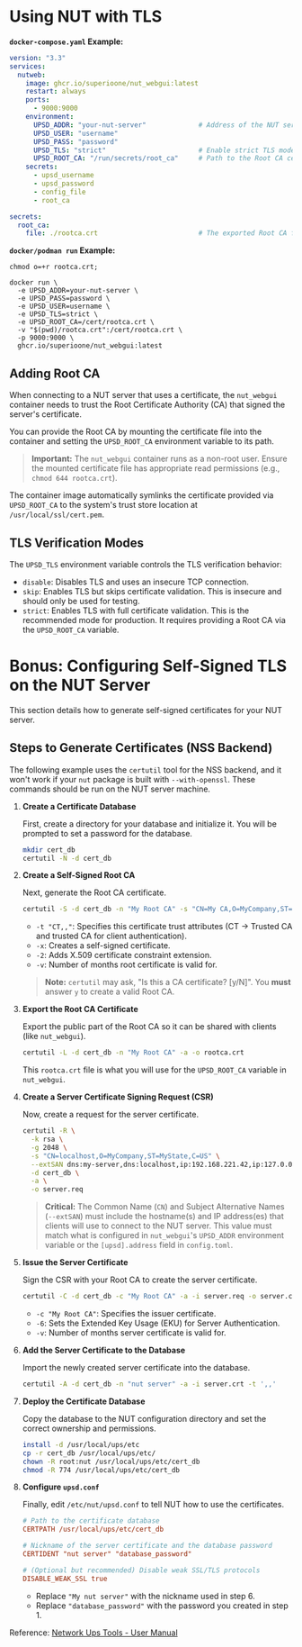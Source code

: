 # Using NUT with TLS

**`docker-compose.yaml` Example:**
```yaml
version: "3.3"
services:
  nutweb:
    image: ghcr.io/superioone/nut_webgui:latest
    restart: always
    ports:
      - 9000:9000
    environment:
      UPSD_ADDR: "your-nut-server"             # Address of the NUT server
      UPSD_USER: "username"
      UPSD_PASS: "password"
      UPSD_TLS: "strict"                       # Enable strict TLS mode
      UPSD_ROOT_CA: "/run/secrets/root_ca"     # Path to the Root CA certificate
    secrets:
      - upsd_username
      - upsd_password
      - config_file
      - root_ca

secrets:
  root_ca:
    file: ./rootca.crt                         # The exported Root CA from the NUT server
```

**`docker/podman run` Example:**
```shell
chmod o=+r rootca.crt;

docker run \
  -e UPSD_ADDR=your-nut-server \
  -e UPSD_PASS=password \
  -e UPSD_USER=username \
  -e UPSD_TLS=strict \
  -e UPSD_ROOT_CA=/cert/rootca.crt \
  -v "$(pwd)/rootca.crt":/cert/rootca.crt \
  -p 9000:9000 \
  ghcr.io/superioone/nut_webgui:latest
```

## Adding Root CA

When connecting to a NUT server that uses a certificate, the `nut_webgui` container needs to trust the Root Certificate Authority (CA) that signed the server's certificate.

You can provide the Root CA by mounting the certificate file into the container and setting the `UPSD_ROOT_CA` environment variable to its path.

> **Important:** The `nut_webgui` container runs as a non-root user. Ensure the mounted certificate file has appropriate read permissions (e.g., `chmod 644 rootca.crt`).

The container image automatically symlinks the certificate provided via `UPSD_ROOT_CA` to the system's trust store location at `/usr/local/ssl/cert.pem`.

## TLS Verification Modes

The `UPSD_TLS` environment variable controls the TLS verification behavior:

*   `disable`: Disables TLS and uses an insecure TCP connection.
*   `skip`: Enables TLS but skips certificate validation. This is insecure and should only be used for testing.
*   `strict`: Enables TLS with full certificate validation. This is the recommended mode for production. It requires providing a Root CA via the `UPSD_ROOT_CA` variable.

# Bonus: Configuring Self-Signed TLS on the NUT Server

This section details how to generate self-signed certificates for your NUT server.

## Steps to Generate Certificates (NSS Backend)

The following example uses the `certutil` tool for the NSS backend, and it won't work if your `nut` package is built with `--with-openssl`. 
These commands should be run on the NUT server machine.

1.  **Create a Certificate Database**

    First, create a directory for your database and initialize it. You will be prompted to set a password for the database.

    ```bash
    mkdir cert_db
    certutil -N -d cert_db
    ```

2.  **Create a Self-Signed Root CA**

    Next, generate the Root CA certificate.

    ```bash
    certutil -S -d cert_db -n "My Root CA" -s "CN=My CA,O=MyCompany,ST=MyState,C=US" -t "CT,," -x -2 -v 24
    ```
    *   `-t "CT,,"`: Specifies this certificate trust attributes (CT -> Trusted CA and trusted CA for client authentication).
    *   `-x`: Creates a self-signed certificate.
    *   `-2`: Adds X.509 certificate constraint extension.
    *   `-v`: Number of months root certificate is valid for.

    > **Note:** `certutil` may ask, "Is this a CA certificate? [y/N]". You **must** answer `y` to create a valid Root CA.

3.  **Export the Root CA Certificate**

    Export the public part of the Root CA so it can be shared with clients (like `nut_webgui`).

    ```bash
    certutil -L -d cert_db -n "My Root CA" -a -o rootca.crt
    ```
    This `rootca.crt` file is what you will use for the `UPSD_ROOT_CA` variable in `nut_webgui`.

4.  **Create a Server Certificate Signing Request (CSR)**

    Now, create a request for the server certificate.

    ```bash
    certutil -R \
      -k rsa \
      -g 2048 \
      -s "CN=localhost,O=MyCompany,ST=MyState,C=US" \
      --extSAN dns:my-server,dns:localhost,ip:192.168.221.42,ip:127.0.0.1 \
      -d cert_db \
      -a \
      -o server.req
    ```
    > **Critical:** The Common Name (`CN`) and Subject Alternative Names (`--extSAN`) must include the hostname(s) and IP address(es) that clients will use to 
    connect to the NUT server. This value must match what is configured in `nut_webgui`'s `UPSD_ADDR` environment variable or the `[upsd].address` field in `config.toml`.

5.  **Issue the Server Certificate**

    Sign the CSR with your Root CA to create the server certificate.

    ```bash
    certutil -C -d cert_db -c "My Root CA" -a -i server.req -o server.crt -2 -6 "serverAuth" -v 24 
    ```
    *   `-c "My Root CA"`: Specifies the issuer certificate.
    *   `-6`: Sets the Extended Key Usage (EKU) for Server Authentication.
    *   `-v`: Number of months server certificate is valid for.

6.  **Add the Server Certificate to the Database**

    Import the newly created server certificate into the database.

    ```bash
    certutil -A -d cert_db -n "nut server" -a -i server.crt -t ',,'
    ```

7.  **Deploy the Certificate Database**

    Copy the database to the NUT configuration directory and set the correct ownership and permissions.

    ```bash
    install -d /usr/local/ups/etc
    cp -r cert_db /usr/local/ups/etc/
    chown -R root:nut /usr/local/ups/etc/cert_db
    chmod -R 774 /usr/local/ups/etc/cert_db
    ```

8.  **Configure `upsd.conf`**

    Finally, edit `/etc/nut/upsd.conf` to tell NUT how to use the certificates.

    ```ini
    # Path to the certificate database
    CERTPATH /usr/local/ups/etc/cert_db

    # Nickname of the server certificate and the database password
    CERTIDENT "nut server" "database_password"

    # (Optional but recommended) Disable weak SSL/TLS protocols
    DISABLE_WEAK_SSL true
    ```
    *   Replace `"My nut server"` with the nickname used in step 6.
    *   Replace `"database_password"` with the password you created in step 1.


Reference: [Network Ups Tools - User Manual](https://networkupstools.org/docs/user-manual.chunked/NUT_Security.html#_configuring_ssl)
